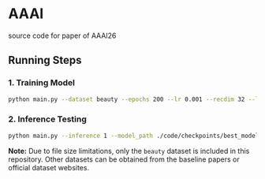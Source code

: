 # AAAI
source code for paper of AAAI26
## Running Steps

### 1. Training Model
```bash
python main.py --dataset beauty --epochs 200 --lr 0.001 --recdim 32 --layer 3
```

### 2. Inference Testing
```bash
python main.py --inference 1 --model_path ./code/checkpoints/best_model_beauty_seed2024_ii2.pth --dataset beauty
```

**Note:** Due to file size limitations, only the `beauty` dataset is included in this repository. Other datasets can be obtained from the baseline papers or official dataset websites.
